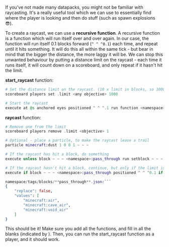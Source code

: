 If you've not made many datapacks, you might not be familiar with raycasting. It's a really useful tool which we can use to essentially find where the player is looking and then do stuff (such as spawn explosions 😎).

To create a raycast, we can use a **recursive function**. A recursive function is a function which will run itself over and over again. In our case, the function will run itself 0.1 blocks forward (`^ ^ ^0.1`) each time, and repeat until it hits something. It will do this all within the same tick - but bear in mind that the bigger the distance, the more laggy it will be. We can stop this unwanted behaviour by putting a distance limit on the raycast - each time it runs itself, it will count down on a scoreboard, and only repeat if it hasn't hit the limit.

**start_raycast** function:
```elixir
# Set the distance limit on the raycast. (10 x limit in blocks, so 1000 would be 100 blocks)
scoreboard players set .limit <any objective> 1000

# Start the raycast
execute at @s anchored eyes positioned ^ ^ ^.1 run function <namespace>:raycast
```

**raycast** function:
```elixir
# Remove one from the limit
scoreboard players remove .limit <objective> 1

# Optional - place a particle, to make the raycast leave a trail
particle minecraft:dust 1 0 0 1 ~ ~ ~

# If the raycast has hit a block, do something
execute unless block ~ ~ ~ <namespace>:pass_through run setblock ~ ~ ~ diamond_block

# If the raycast hasn't hit a block, continue, but only if the limit is 1 or more (1..)
execute if block ~ ~ ~ <namespace>:pass_through positioned ^ ^ ^0.1 if score .limit <objective> matches 1.. run function <namespace>:raycast```

namespace/tags/blocks/**pass_through**.json:```
{
    "replace": false,
    "values": [
        "minecraft:air",
        "minecraft:cave_air",
        "minecraft:void_air"
    ]
}
```

This should be it! Make sure you add all the functions, and fill in all the blanks (indicated by <this>). Then, you can run the start_raycast function as a player, and it should work.
